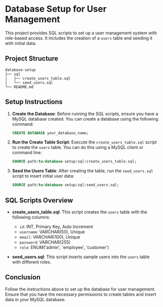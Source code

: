 # Database Setup for User Management

This project provides SQL scripts to set up a user management system with role-based access. It includes the creation of a `users` table and seeding it with initial data.

## Project Structure

```
database-setup
├── sql
│   ├── create_users_table.sql
│   └── seed_users.sql
└── README.md
```

## Setup Instructions

1. **Create the Database**: 
   Before running the SQL scripts, ensure you have a MySQL database created. You can create a database using the following command:
   ```sql
   CREATE DATABASE your_database_name;
   ```

2. **Run the Create Table Script**:
   Execute the `create_users_table.sql` script to create the `users` table. You can do this using a MySQL client or command line:
   ```sql
   SOURCE path/to/database-setup/sql/create_users_table.sql;
   ```

3. **Seed the Users Table**:
   After creating the table, run the `seed_users.sql` script to insert initial user data:
   ```sql
   SOURCE path/to/database-setup/sql/seed_users.sql;
   ```

## SQL Scripts Overview

- **create_users_table.sql**: This script creates the `users` table with the following columns:
  - `id`: INT, Primary Key, Auto Increment
  - `username`: VARCHAR(50), Unique
  - `email`: VARCHAR(100), Unique
  - `password`: VARCHAR(255)
  - `role`: ENUM('admin', 'employee', 'customer')

- **seed_users.sql**: This script inserts sample users into the `users` table with different roles.

## Conclusion

Follow the instructions above to set up the database for user management. Ensure that you have the necessary permissions to create tables and insert data in your MySQL database.